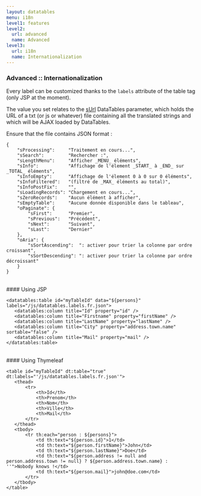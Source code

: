 ```yaml
---
layout: datatables
menu: i18n
level1: features
level2:
  url: advanced
  name: Advanced
level3:
  url: i18n
  name: Internationalization
---
```


### Advanced :: Internationalization

Every label can be customized thanks to the `labels` attribute of the table tag (only JSP at the moment).

The value you set relates to the [sUrl](http://datatables.net/plug-ins/i18n) DataTables parameter, which holds the URL of a txt (or js or whatever) file containing all the translated strings and which will be AJAX loaded by DataTables.

Ensure that the file contains JSON format :

	{
		"sProcessing":     "Traitement en cours...",
		"sSearch":         "Rechercher :",
		"sLengthMenu":     "Afficher _MENU_ éléments",
		"sInfo":           "Affichage de l'élement _START_ à _END_ sur _TOTAL_ éléments",
		"sInfoEmpty":      "Affichage de l'élement 0 à 0 sur 0 éléments",
		"sInfoFiltered":   "(filtré de _MAX_ éléments au total)",
		"sInfoPostFix":    "",
		"sLoadingRecords": "Chargement en cours...",
		"sZeroRecords":    "Aucun élément à afficher",
		"sEmptyTable":     "Aucune donnée disponible dans le tableau",
		"oPaginate": {
		    "sFirst":      "Premier",
		    "sPrevious":   "Précédent",
		    "sNext":       "Suivant",
		    "sLast":       "Dernier"
		},
		"oAria": {
		    "sSortAscending":  ": activer pour trier la colonne par ordre croissant",
		    "sSortDescending": ": activer pour trier la colonne par ordre décroissant"
		}
	}
 
<br />
#### Using JSP

	<datatables:table id="myTableId" data="${persons}" labels="/js/datatables.labels.fr.json">
	   <datatables:column title="Id" property="id" />
	   <datatables:column title="Firstname" property="firstName" />
	   <datatables:column title="LastName" property="lastName" />
	   <datatables:column title="City" property="address.town.name" sortable="false" />
	   <datatables:column title="Mail" property="mail" />
	</datatables:table>

<br />
#### Using Thymeleaf

    <table id="myTableId" dt:table="true" dt:labels="'/js/datatables.labels.fr.json'">
       <thead>
           <tr>
               <th>Id</th>
               <th>Prenom</th>
               <th>Nom</th>
               <th>Ville</th>
               <th>Mail</th>
           </tr>
       </thead>
       <tbody>
           <tr th:each="person : ${persons}">
               <td th:text="${person.id}">1</td>
               <td th:text="${person.firstName}">John</td>
               <td th:text="${person.lastName}">Doe</td>
               <td th:text="${person.address != null and person.address.town != null} ? ${person.address.town.name} : ''">Nobody knows !</td>
               <td th:text="${person.mail}">john@doe.com</td>
           </tr>
       </tbody>
    </table>
